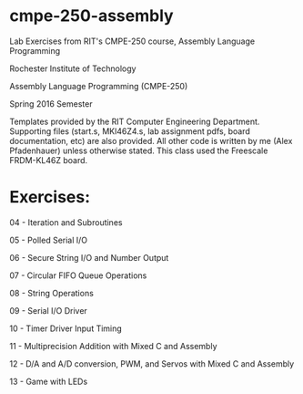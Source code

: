 # cmpe-250-assembly
Lab Exercises from RIT's CMPE-250 course, Assembly Language Programming


Rochester Institute of Technology

Assembly Language Programming (CMPE-250)

Spring 2016 Semester


Templates provided by the RIT Computer Engineering Department. Supporting files (start.s, MKl46Z4.s, lab assignment pdfs, board documentation, etc) are also provided. All other code is written by me (Alex Pfadenhauer) unless otherwise stated. This class used the Freescale FRDM-KL46Z board.

# Exercises:
04 - Iteration and Subroutines

05 - Polled Serial I/O

06 - Secure String I/O and Number Output

07 - Circular FIFO Queue Operations

08 - String Operations

09 - Serial I/O Driver

10 - Timer Driver Input Timing

11 - Multiprecision Addition with Mixed C and Assembly

12 - D/A and A/D conversion, PWM, and Servos with Mixed C and Assembly

13 - Game with LEDs
